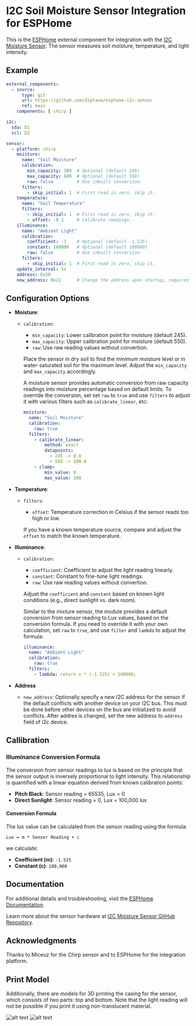 # I2C Soil Moisture Sensor Integration for ESPHome

This is the [ESPHome](https://github.com/esphome/esphome) external component for integration with the [I2C Moisture Sensor](https://github.com/Miceuz/i2c-moisture-sensor). The sensor measures soil moisture, temperature, and light intensity.

## Example

```yaml
external_components:
  - source:
      type: git
      url: https://github.com/diptanw/esphome-i2c-sensor
      ref: main
    components: [ chirp ]

i2c:
  sda: D1
  scl: D2

sensor:
  - platform: chirp
    moisture:
      name: "Soil Moisture"
      calibration:
        min_capacity: 300  # Optional (default 245)
        max_capacity: 600  # Optional (default 550)
        raw: false         # Use inbuilt conversion.
      filters:
        - skip_initial: 1  # First read is zero, skip it.
    temperature:
      name: "Soil Temperature"
      filters:
        - skip_initial: 1  # First read is zero, skip it.
        - offset: -0.1     # Calibrate readings.
    illuminance:
      name: "Ambient Light"
      calibration:
        coefficient: -1    # Optional (default -1.525)
        constant: 100000   # Optional (default 100000)
        raw: false         # Use inbuilt conversion.
      filters:
        - skip_initial: 1  # First read is zero, skip it.
    update_interval: 5s
    address: 0x20
    new_address: 0x21      # Change the address upon startup, requires a restart.
```

## Configuration Options

- **Moisture**:
  - `calibration`:
    - `min_capacity`: Lower calibration point for moisture (default 245).
    - `max_capacity`: Upper calibration point for moisture (default 550).
    - `raw`: Use raw reading values without convertion.

    Place the sensor in dry soil to find the minimum moisture level or in water-saturated soil for the maximum level. Adjust the `min_capacity` and `max_capacity` accordingly.

    A moisture sensor provides automatic conversion from raw capacity readings into moisture percentage based on default limits. To override the conversion, set set `raw` to `true` and use `filters` to adjust it with various filters such as `calibrate_linear`, etc:

    ```yaml
    moisture:
      name: "Soil Moisture"
      calibration:
        raw: true
      filters:
        - calibrate_linear:
            method: exact
            datapoints:
              - 245 -> 0.0
              - 550 -> 100.0
        - clamp:
            min_value: 0
            max_value: 100
    ```

- **Temperature**:
  - `filters`:
    - `offset`: Temperature correction in Celsius if the sensor reads too high or low.

    If you have a known temperature source, compare and adjust the `offset` to match the known temperature.

- **Illuminance**:
  - `calibration`:
    - `coefficient`: Coefficient to adjust the light reading linearly.
    - `constant`: Constant to fine-tune light readings.
    - `raw`: Use raw reading values without convertion.

    Adjust the `coefficient` and `constant` based on known light conditions (e.g., direct sunlight vs. dark room).

    Similar to the mixture sensor, the module provides a default conversion from sensor reading to Lux values, based on the conversion formula. If you need to override it with your own calculation, set `raw` to `true`, and use `filter` and `lambda` to adjust the formula:

    ```yaml
    illuminance:
      name: "Ambient Light"
      calibration:
        raw: true
      filters:
        - lambda: return x * (-1.525) + 100000;
    ```

- **Address**
  - `new_address`: Optionally specify a new I2C address for the sensor if the default conflicts with another device on your I2C bus. This must be done before other devices on the bus are initialized to avoid conflicts. After addres is changed, set the new address to `address` field of i2c device.

## Callibration

### Illuminance Conversion Formula

The conversion from sensor readings to lux is based on the principle that the sensor output is inversely proportional to light intensity. This relationship is quantified with a linear equation derived from known calibration points:

- **Pitch Black**: Sensor reading = 65535, Lux = 0
- **Direct Sunlight**: Sensor reading = 0, Lux = 100,000 lux

#### Conversion Formula

The lux value can be calculated from the sensor reading using the formula:

```Lux = m * Sensor Reading + c```

we calculate:

- **Coefficient (m)**: `-1.525`
- **Constant (c)**: `100,000`

## Documentation

For additional details and troubleshooting, visit the [ESPHome Documentation](https://esphome.io).

Learn more about the sensor hardware at [I2C Moisture Sensor GitHub Repository](https://github.com/Miceuz/i2c-moisture-sensor).

## Acknowledgments

Thanks to Miceuz for the Chirp sensor and to ESPHome for the integration platform.

## Print Model

Additionally, there are models for 3D printing the casing for the sensor, which consists of two parts: top and bottom.
Note that the light reading will not be possible if you print it using non-translucent material.

![alt text](i2c-sensor-bottom.png) ![alt text](i2c-sensor-top.png)
